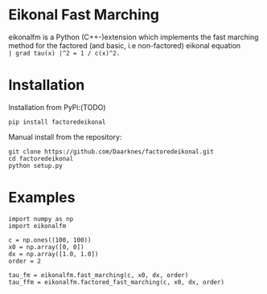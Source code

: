 # Eikonal Fast Marching

eikonalfm is a Python (C++-)extension which implements the fast marching method for the factored (and basic, i.e non-factored) eikonal equation  
```| grad tau(x) |^2 = 1 / c(x)^2.```


# Installation

Installation from PyPi:(TODO)  
```
pip install factoredeikonal
```

Manual install from the repository:  
```
git clone https://github.com/Daarknes/factoredeikonal.git
cd factoredeikonal
python setup.py
```


# Examples

```
import numpy as np
import eikonalfm

c = np.ones((100, 100))
x0 = np.array([0, 0])
dx = np.array([1.0, 1.0])
order = 2

tau_fm = eikonalfm.fast_marching(c, x0, dx, order)
tau_ffm = eikonalfm.factored_fast_marching(c, x0, dx, order)
```
